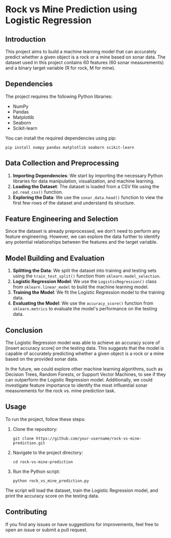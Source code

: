 # Rock vs Mine Prediction using Logistic Regression

## Introduction
This project aims to build a machine learning model that can accurately predict whether a given object is a rock or a mine based on sonar data. The dataset used in this project contains 60 features (60 sonar measurements) and a binary target variable (R for rock, M for mine).

## Dependencies
The project requires the following Python libraries:
- NumPy
- Pandas
- Matplotlib
- Seaborn
- Scikit-learn

You can install the required dependencies using pip:

```
pip install numpy pandas matplotlib seaborn scikit-learn
```

## Data Collection and Preprocessing
1. **Importing Dependencies**: We start by importing the necessary Python libraries for data manipulation, visualization, and machine learning.
2. **Loading the Dataset**: The dataset is loaded from a CSV file using the `pd.read_csv()` function.
3. **Exploring the Data**: We use the `sonar_data.head()` function to view the first few rows of the dataset and understand its structure.

## Feature Engineering and Selection
Since the dataset is already preprocessed, we don't need to perform any feature engineering. However, we can explore the data further to identify any potential relationships between the features and the target variable.

## Model Building and Evaluation
1. **Splitting the Data**: We split the dataset into training and testing sets using the `train_test_split()` function from `sklearn.model_selection`.
2. **Logistic Regression Model**: We use the `LogisticRegression()` class from `sklearn.linear_model` to build the machine learning model.
3. **Training the Model**: We fit the Logistic Regression model to the training data.
4. **Evaluating the Model**: We use the `accuracy_score()` function from `sklearn.metrics` to evaluate the model's performance on the testing data.

## Conclusion
The Logistic Regression model was able to achieve an accuracy score of [insert accuracy score] on the testing data. This suggests that the model is capable of accurately predicting whether a given object is a rock or a mine based on the provided sonar data.

In the future, we could explore other machine learning algorithms, such as Decision Trees, Random Forests, or Support Vector Machines, to see if they can outperform the Logistic Regression model. Additionally, we could investigate feature importance to identify the most influential sonar measurements for the rock vs. mine prediction task.

## Usage
To run the project, follow these steps:

1. Clone the repository:
   ```
   git clone https://github.com/your-username/rock-vs-mine-prediction.git
   ```
2. Navigate to the project directory:
   ```
   cd rock-vs-mine-prediction
   ```
3. Run the Python script:
   ```
   python rock_vs_mine_prediction.py
   ```

The script will load the dataset, train the Logistic Regression model, and print the accuracy score on the testing data.

## Contributing
If you find any issues or have suggestions for improvements, feel free to open an issue or submit a pull request.
